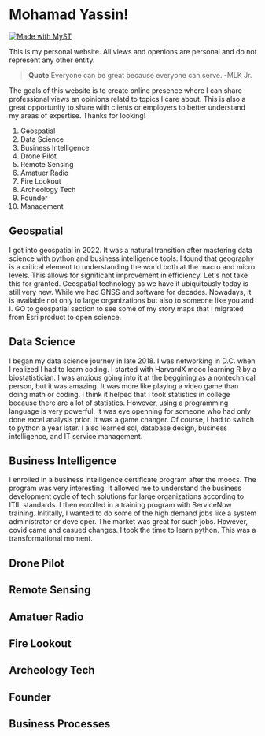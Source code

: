 # Mohamad Yassin!

[![Made with MyST](https://img.shields.io/badge/made%20with-myst-orange)](https://myst.tools)

This is my personal website. All views and openions are personal and do not represent any other entity. 


> **Quote** 
> Everyone can be great because everyone can serve. -MLK Jr.

The goals of this website is to create online presence where I can share professional views an opinions relatd to topics I care about. This is also a great opportunity to share with clients or employers to better understand my areas of expertise. Thanks for looking!

1. Geospatial
2. Data Science
3. Business Intelligence
4. Drone Pilot
5. Remote Sensing
6. Amatuer Radio
7. Fire Lookout
8. Archeology Tech
9. Founder
10. Management

## Geospatial

I got into geospatial in 2022. It was a natural transition after mastering data science with python and business intelligence tools. I found that geography is a critical element to understanding the world both at the macro and micro levels. This allows for significant improvement in efficiency. Let's not take this for granted. Geospatial technology as we have it ubiquitously today is still very new. While we had GNSS and software for decades. Nowadays, it is available not only to large organizations but also to someone like you and I. GO to geospatial section to see some of my story maps that I migrated from Esri product to open science. 

## Data Science

I began my data science journey in late 2018. I was networking in D.C. when I realized I had to learn coding. I started with HarvardX mooc learning R by a biostatistician. I was anxious going into it at the beggining as a nontechnical person, but it was amazing. It was more like playing a video game than doing math or coding. I think it helped that I took statistics in college because there are a lot of statistics. However, using a programming language is very powerful. It was eye openning for someone who had only done excel analysis prior. It was a game changer. Of course, I had to switch to python a year later. I also learned sql, database design, business intelligence, and IT service management. 

## Business Intelligence
I enrolled in a business intelligence certificate program after the moocs. The program was very interesting. It allowed me to understand the business development cycle of tech solutions for large organizations according to ITIL standards. I then enrolled in a training program with ServiceNow training. Inititally, I wanted to do some of the high demand jobs like a system administrator or developer. The market was great for such jobs. However, covid came and casued  changes. I took the time to learn python. This was a transformational moment. 

## Drone Pilot
## Remote Sensing
## Amatuer Radio
## Fire Lookout
## Archeology Tech
## Founder
## Business Processes 
